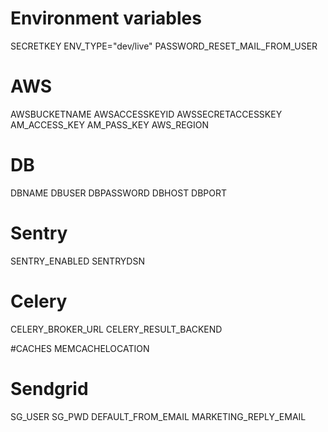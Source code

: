 # Environment variables

SECRETKEY
ENV_TYPE="dev/live"
PASSWORD_RESET_MAIL_FROM_USER

# AWS
AWSBUCKETNAME
AWSACCESSKEYID
AWSSECRETACCESSKEY
AM_ACCESS_KEY
AM_PASS_KEY
AWS_REGION

# DB
DBNAME
DBUSER
DBPASSWORD
DBHOST
DBPORT

# Sentry
SENTRY_ENABLED
SENTRYDSN

# Celery
CELERY_BROKER_URL
CELERY_RESULT_BACKEND

#CACHES
MEMCACHELOCATION

# Sendgrid
SG_USER
SG_PWD
DEFAULT_FROM_EMAIL
MARKETING_REPLY_EMAIL